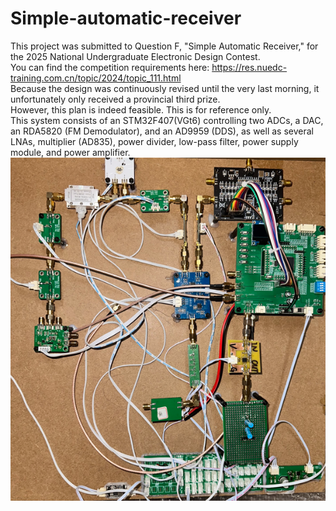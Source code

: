 # Simple-automatic-receiver
This project was submitted to Question F, "Simple Automatic Receiver," for the 2025 National Undergraduate Electronic Design Contest.  
You can find the competition requirements here: https://res.nuedc-training.com.cn/topic/2024/topic_111.html  
Because the design was continuously revised until the very last morning, it unfortunately only received a provincial third prize.   
However, this plan is indeed feasible. This is for reference only.  
This system consists of an STM32F407(VGt6) controlling two ADCs, a DAC, an RDA5820 (FM Demodulator), and an AD9959 (DDS), as well as several LNAs, multiplier (AD835), power divider, low-pass filter, power supply module, and power amplifier.  
![Design](/c5.png)
